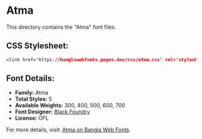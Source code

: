 # Atma

This directory contains the "Atma" font files.

## CSS Stylesheet:
```css
<link href='https://banglawebfonts.pages.dev/css/atma.css' rel='stylesheet'>
```

## Font Details:
- **Family:** Atma
- **Total Styles:** 5
- **Available Weights:** 300, 400, 500, 600, 700
- **Font Designer:** [Black Foundry](https://black-foundry.com/)
- **License:** OFL

For more details, visit: [Atma on Bangla Web Fonts](https://banglawebfonts.pages.dev/atma/#about).